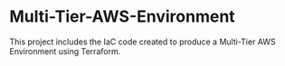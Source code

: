 # Multi-Tier-AWS-Environment
This project includes the IaC code created to produce a Multi-Tier AWS Environment using Terraform.
